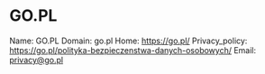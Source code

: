 
# GO.PL

Name: GO.PL
Domain: go.pl
Home: https://go.pl/
Privacy_policy: https://go.pl/polityka-bezpieczenstwa-danych-osobowych/
Email: privacy@go.pl
